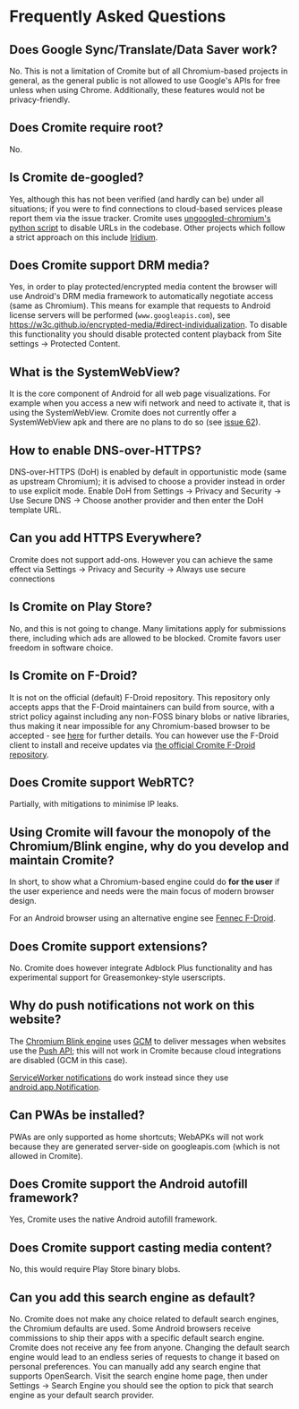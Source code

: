 # Frequently Asked Questions

## Does Google Sync/Translate/Data Saver work?
No. This is not a limitation of Cromite but of all Chromium-based projects in general, as the general public is not allowed to use Google's APIs for free unless when using Chrome. Additionally, these features would not be privacy-friendly.

## Does Cromite require root?
No.

## Is Cromite de-googled?
Yes, although this has not been verified (and hardly can be) under all situations; if you were to find connections to cloud-based services please report them via the issue tracker.
Cromite uses [ungoogled-chromium's python script](https://github.com/Eloston/ungoogled-chromium/blob/master/utils/domain_substitution.py) to disable URLs in the codebase.
Other projects which follow a strict approach on this include [Iridium](https://iridiumbrowser.de/).

## Does Cromite support DRM media?
Yes, in order to play protected/encrypted media content the browser will use Android's DRM media framework to automatically negotiate access (same as Chromium).
This means for example that requests to Android license servers will be performed (`www.googleapis.com`), see https://w3c.github.io/encrypted-media/#direct-individualization.
To disable this functionality you should disable protected content playback from Site settings -> Protected Content.

## What is the SystemWebView?
It is the core component of Android for all web page visualizations. For example when you access a new wifi network and need to activate it, that is using the SystemWebView. Cromite does not currently offer a SystemWebView apk and there are no plans to do so (see [issue 62](https://github.com/uazo/bromite-buildtools/issues/62)).

## How to enable DNS-over-HTTPS?

DNS-over-HTTPS (DoH) is enabled by default in opportunistic mode (same as upstream Chromium); it is advised to choose a provider instead in order to use explicit mode. Enable DoH from Settings -> Privacy and Security -> Use Secure DNS -> Choose another provider and then enter the DoH template URL.

## Can you add HTTPS Everywhere?
Cromite does not support add-ons. However you can achieve the same effect via Settings -> Privacy and Security -> Always use secure connections

## Is Cromite on Play Store?
No, and this is not going to change. Many limitations apply for submissions there, including which ads are allowed to be blocked. Cromite favors user freedom in software choice.

## Is Cromite on F-Droid?
It is not on the official (default) F-Droid repository. This repository only accepts apps that the F-Droid maintainers can build from source, with a strict policy against including any non-FOSS binary blobs or native libraries, thus making it near impossible for any Chromium-based browser to be accepted - see [here](https://forum.f-droid.org/t/chromium-base-browser-or-bromite-in-main-f-droid-repo/17220/9) for further details. 
You can however use the F-Droid client to install and receive updates via [the official Cromite F-Droid repository](https://www.cromite.org/fdroid/repo).

## Does Cromite support WebRTC?
Partially, with mitigations to minimise IP leaks. 

## Using Cromite will favour the monopoly of the Chromium/Blink engine, why do you develop and maintain Cromite?
In short, to show what a Chromium-based engine could do **for the user** if the user experience and needs were the main focus of modern browser design.

For an Android browser using an alternative engine see [Fennec F-Droid](https://f-droid.org/en/packages/org.mozilla.fennec_fdroid/).

## Does Cromite support extensions?
No. Cromite does however integrate Adblock Plus functionality and has experimental support for Greasemonkey-style userscripts.

## Why do push notifications not work on this website?

The [Chromium Blink engine](https://www.chromium.org/blink) uses [GCM](https://en.wikipedia.org/wiki/Google_Cloud_Messaging) to deliver messages
when websites use the [Push API](https://w3c.github.io/push-api/); this will not work in Cromite because cloud integrations are disabled (GCM in this case).

[ServiceWorker notifications](https://developer.mozilla.org/en-US/docs/Web/API/ServiceWorkerRegistration/showNotification) do work instead since they use
[android.app.Notification](https://developer.android.com/guide/topics/ui/notifiers/notifications).

## Can PWAs be installed?

PWAs are only supported as home shortcuts; WebAPKs will not work because they are generated server-side on googleapis.com (which is not allowed in Cromite).

## Does Cromite support the Android autofill framework?

Yes, Cromite uses the native Android autofill framework.

## Does Cromite support casting media content?

No, this would require Play Store binary blobs.

## Can you add this search engine as default?
No. Cromite does not make any choice related to default search engines, the Chromium defaults are used.
Some Android browsers receive commissions to ship their apps with a specific default search engine. Cromite does not receive any fee from anyone.
Changing the default search engine would lead to an endless series of requests to change it based on personal preferences.
You can manually add any search engine that supports OpenSearch. Visit the search engine home page, then under Settings -> Search Engine you should see the option to pick that search engine as your default search provider.


